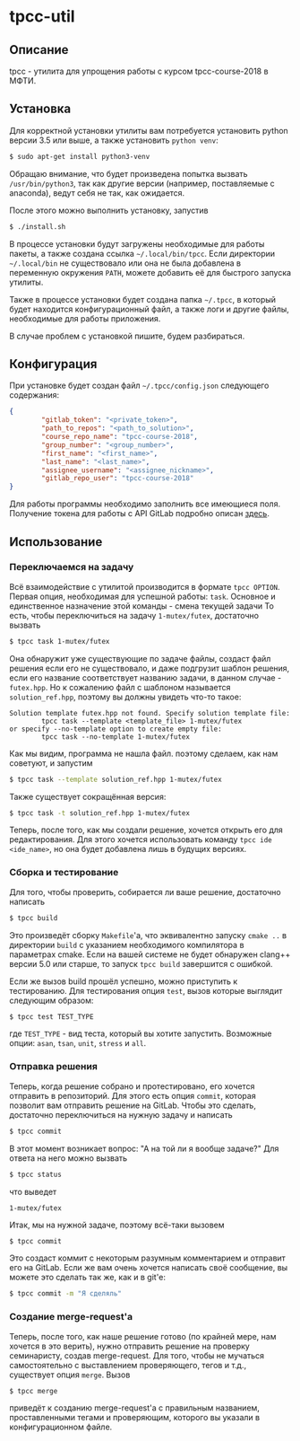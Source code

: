 # tpcc-util

## Описание

tpcc - утилита для упрощения работы с курсом tpcc-course-2018 в МФТИ.

## Установка

Для корректной установки утилиты вам потребуется установить python версии 3.5 или выше, 
а также установить `python venv`:
```bash
$ sudo apt-get install python3-venv
```

Обращаю внимание, что будет произведена попытка вызвать `/usr/bin/python3`, так как другие
версии (например, поставляемые с anaconda), ведут себя не так, как ожидается.

После этого можно выполнить установку, запустив
```bash
$ ./install.sh
```

В процессе установки будут загружены необходимые для работы пакеты, а также создана ссылка
`~/.local/bin/tpcc`. Если директории `~/.local/bin` не существовало или она не была добавлена
в переменную окружения `PATH`, можете добавить её для быстрого запуска утилиты.

Также в процессе установки будет создана папка `~/.tpcc`, в который будет находится конфигурационный
файл, а также логи и другие файлы, необходимые для работы приложения.
 
В случае проблем с установкой пишите, будем разбираться.

## Конфигурация

При установке будет создан файл `~/.tpcc/config.json` следующего содержания:
```json
{
        "gitlab_token": "<private_token>",
        "path_to_repos": "<path_to_solution>",
        "course_repo_name": "tpcc-course-2018",
        "group_number": "<group_number>",
        "first_name": "<first_name>",
        "last_name": "<last_name>",
        "assignee_username": "<assignee_nickname>",
        "gitlab_repo_user": "tpcc-course-2018"
}
```

Для работы программы необходимо заполнить все имеющиеся поля. Получение токена для работы с
API GitLab подробно описан [здесь](https://docs.gitlab.com/ee/user/profile/personal_access_tokens.html).

## Использование

### Переключаемся на задачу

Всё взаимодействие с утилитой производится в формате `tpcc OPTION`. Первая опция, необходимая
для успешной работы: `task`. Основное и единственное назначение этой команды - смена текущей задачи
То есть, чтобы переключиться на задачу `1-mutex/futex`, достаточно вызвать
```bash
$ tpcc task 1-mutex/futex
```

Она обнаружит уже существующие по задаче файлы, создаст файл решения если его не существовало,
и даже подгрузит шаблон решения, если его название соответствует названию задачи, в данном случае - 
`futex.hpp`. Но к сожалению файл с шаблоном называется `solution_ref.hpp`, поэтому вы должны увидеть
что-то такое:

```text
Solution template futex.hpp not found. Specify solution template file:
        tpcc task --template <template_file> 1-mutex/futex
or specify --no-template option to create empty file:
        tpcc task --no-template 1-mutex/futex
``` 

Как мы видим, программа не нашла файл. поэтому сделаем, как нам советуют, и запустим
```bash
$ tpcc task --template solution_ref.hpp 1-mutex/futex
```

Также существует сокращённая версия:
```bash
$ tpcc task -t solution_ref.hpp 1-mutex/futex
```

Теперь, после того, как мы создали решение, хочется открыть его для редактирования. Для этого
хочется использовать команду `tpcc ide <ide_name>`, но она будет добавлена лишь в будущих версиях.

### Сборка и тестирование

Для того, чтобы проверить, собирается ли ваше решение, достаточно написать 
```bash
$ tpcc build
```

Это произведёт сборку `Makefile`'а, что эквивалентно запуску `cmake ..` в директории `build`
с указанием необходимого компилятора в параметрах cmake. Если на вашей системе не будет
обнаружен clang++ версии 5.0 или старше, то запуск `tpcc build` завершится с ошибкой.

Если же вызов build прошёл успешно, можно приступить к тестированию. Для тестирования опция
`test`, вызов которые выглядит следующим образом:

```bash
$ tpcc test TEST_TYPE
``` 

где `TEST_TYPE` - вид теста, который вы хотите запустить. Возможные опции: `asan`, `tsan`, 
`unit`, `stress` и `all`.

### Отправка решения

Теперь, когда решение собрано и протестировано, его хочется отправить в репозиторий. Для
этого есть опция `commit`, которая позволит вам отправить решение на GitLab. Чтобы это
сделать, достаточно переключиться на нужную задачу и написать

```bash
$ tpcc commit
```

В этот момент возникает вопрос: "А на той ли я вообще задаче?" Для ответа на него можно вызвать
```bash
$ tpcc status
```
что выведет
```text
1-mutex/futex
```

Итак, мы на нужной задаче, поэтому всё-таки вызовем
```bash
$ tpcc commit
```

Это создаст коммит с некоторым разумным комментарием и отправит его на GitLab. Если же вам
очень хочется написать своё сообщение, вы можете это сделать так же, как и в git'е:

```bash
$ tpcc commit -m "Я сделяль"
```

### Создание merge-request'а

Теперь, после того, как наше решение готово (по крайней мере, нам хочется в это верить),
нужно отправить решение на проверку семинаристу, создав merge-request. Для того, чтобы
не мучаться самостоятельно с выставлением проверяющего, тегов и т.д., существует опция
`merge`. Вызов
```bash
$ tpcc merge
```
приведёт к созданию merge-request'а с правильным названием, проставленными тегами и проверяющим,
которого вы указали в конфигурационном файле. 
